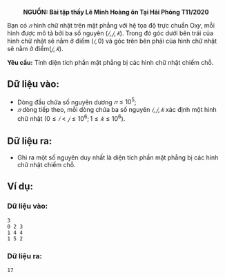 **<center>NGUỒN: Bài tập thầy Lê Minh Hoàng ôn Tại Hải Phòng T11/2020</center>**

Bạn có $𝑛$ hình chữ nhật trên mặt phẳng với hệ tọa độ trực chuẩn Ο𝑥𝑦, mỗi hình được mô tả bởi ba số nguyên $(𝑖, 𝑗, 𝑘)$. Trong đó góc dưới bên trái của hình chữ nhật sẽ nằm ở điểm $(𝑖, 0)$ và góc trên bên phải của hình chữ nhật sẽ nằm ở điểm$(𝑗, 𝑘)$.

**Yêu cầu:** Tính diện tích phần mặt phẳng bị các hình chữ nhật chiếm chỗ.

## Dữ liệu vào:
- Dòng đầu chứa số nguyên dương $𝑛 ≤ 10^5$;
- $𝑛$ dòng tiếp theo, mỗi dòng chứa ba số nguyên $𝑖, 𝑗, 𝑘$ xác định một hình chữ nhật $(0 ≤ 𝑖 < 𝑗 ≤ 10^6; 1 ≤ 𝑘 ≤10^6)$.

## Dữ liệu ra:
- Ghi ra một số nguyên duy nhất là diện tích phần mặt phẳng bị các hình chữ nhật chiếm chỗ.

## Ví dụ:
### Dữ liệu vào:
```
3
0 2 3
1 4 4
1 5 2
```

### Dữ liệu ra:
```
17
```
